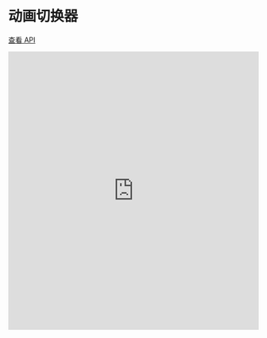 # 动画切换器

[查看 API](http://www.easybui.com/guide/api/classes/bui.toggle.html)

<iframe width="100%" height="560" src="http://www.easybui.com/demo/source.html?url=pages/ui_method/bui.toggle&code=full,result" allowfullscreen="allowfullscreen" frameborder="0"></iframe>
